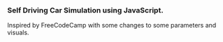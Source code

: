 ### Self Driving Car Simulation using JavaScript.
Inspired by FreeCodeCamp with some changes to some parameters and visuals.
